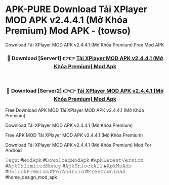 # APK-PURE Download Tải XPlayer MOD APK v2.4.4.1 (Mở Khóa Premium) Mod APK - (towso)
Download Tải XPlayer MOD APK v2.4.4.1 (Mở Khóa Premium) Free Mod APK

<div align="center">
<h3>🔴 Download [Server1] 👉👉 <a href="https://apk-comot.site?title=Tải_XPlayer_MOD_APK_v2.4.4.1_(Mở_Khóa_Premium)">Tải XPlayer MOD APK v2.4.4.1 (Mở Khóa Premium) Mod Apk</a></h3><br>

<h3>🔴 Download [Server2] 👉👉 <a href="https://apk-comot.site?title=Tải_XPlayer_MOD_APK_v2.4.4.1_(Mở_Khóa_Premium)">Tải XPlayer MOD APK v2.4.4.1 (Mở Khóa Premium) Mod Apk</a></h3>
</div>


Free Download APK MOD Tải XPlayer MOD APK v2.4.4.1 (Mở Khóa Premium)

Download Tải XPlayer MOD APK v2.4.4.1 (Mở Khóa Premium) 

Free APK MOD Tải XPlayer MOD APK v2.4.4.1 (Mở Khóa Premium) 

Download Tải XPlayer MOD APK v2.4.4.1 (Mở Khóa Premium) Mod For Android

𝚃𝚊𝚐𝚜: #𝙼𝚘𝚍𝙰𝚙𝚔 #𝙳𝚘𝚠𝚗𝚕𝚘𝚊𝚍𝙼𝚘𝚍𝙰𝚙𝚔 #𝙰𝚙𝚔𝙻𝚊𝚝𝚎𝚜𝚝𝚅𝚎𝚛𝚜𝚒𝚘𝚗 #𝙰𝚙𝚔𝚄𝚗𝚕𝚒𝚖𝚒𝚝𝚎𝚍𝙼𝚘𝚗𝚎𝚢 #𝙰𝚙𝚔𝚄𝚗𝚕𝚘𝚌𝚔𝙰𝚕𝚕 #𝙰𝚙𝚔𝙽𝚘𝙰𝚍𝚜 #𝚄𝚗𝚕𝚘𝚌𝚔𝙿𝚛𝚎𝚖𝚒𝚞𝚖 #𝙵𝚘𝚛𝙰𝚗𝚍𝚛𝚘𝚒𝚍 #𝙵𝚛𝚎𝚎𝙳𝚘𝚠𝚗𝚕𝚘𝚊𝚍 #home_design_mod_apk